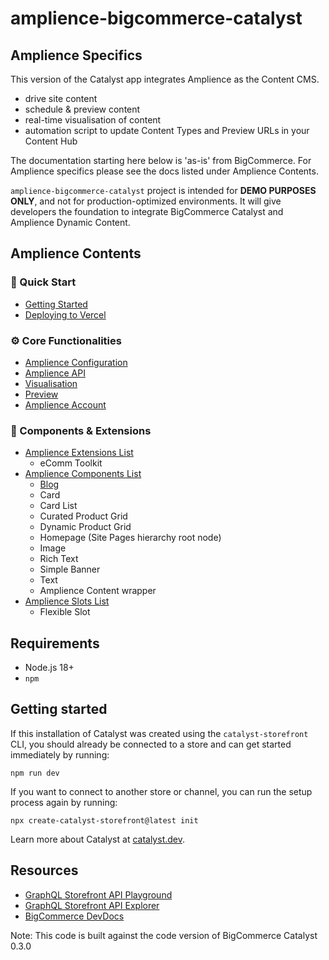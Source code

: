 # amplience-bigcommerce-catalyst

## Amplience Specifics

This version of the Catalyst app integrates Amplience as the Content CMS.

- drive site content
- schedule & preview content
- real-time visualisation of content
- automation script to update Content Types and Preview URLs in your Content Hub

The documentation starting here below is 'as-is' from BigCommerce. For Amplience specifics please see the docs listed under Amplience Contents.

`amplience-bigcommerce-catalyst` project is intended for **DEMO PURPOSES ONLY**, and not for production-optimized environments. It will give developers the foundation to integrate BigCommerce Catalyst and Amplience Dynamic Content.

## Amplience Contents

### 🏁 Quick Start

- [Getting Started](./docs/amplience/getting-started.md)
- [Deploying to Vercel](./docs/amplience/deploying-to-vercel.md)

### ⚙️ Core Functionalities

- [Amplience Configuration](./docs/amplience/amplience-configuration.md)
- [Amplience API](./docs/amplience/amplience-api.md)
- [Visualisation](./docs/amplience/visualisation.md)
- [Preview](./docs/amplience/preview.md)
- [Amplience Account](./docs/amplience/amplience-account.md)

### 🧩 Components & Extensions

- [Amplience Extensions List](./docs/amplience/amplience-extensions-list.md)
  - eComm Toolkit
- [Amplience Components List](./docs/amplience/amplience-components-list.md)
  - [Blog](./docs/amplience/blog.md)
  - Card
  - Card List
  - Curated Product Grid
  - Dynamic Product Grid
  - Homepage (Site Pages hierarchy root node)
  - Image
  - Rich Text
  - Simple Banner
  - Text
  - Amplience Content wrapper
- [Amplience Slots List](./docs/amplience/amplience-slots-list.md)
  - Flexible Slot

## Requirements

- Node.js 18+
- `npm`

## Getting started

If this installation of Catalyst was created using the `catalyst-storefront` CLI, you should already be connected to a store and can get started immediately by running:

```shell
npm run dev
```

If you want to connect to another store or channel, you can run the setup process again by running:

```shell
npx create-catalyst-storefront@latest init
```

Learn more about Catalyst at [catalyst.dev](https://catalyst.dev).

## Resources

- [GraphQL Storefront API Playground](https://developer.bigcommerce.com/graphql-storefront/playground)
- [GraphQL Storefront API Explorer](https://developer.bigcommerce.com/graphql-storefront/explorer)
- [BigCommerce DevDocs](https://developer.bigcommerce.com/docs/build)


Note: This code is built against the code version of BigCommerce Catalyst 0.3.0